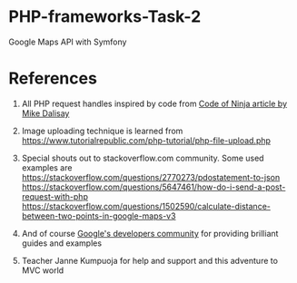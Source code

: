 # PHP-frameworks-Task-2
Google Maps API with Symfony

# References
1. All PHP request handles inspired by code from <a href="https://www.codeofaninja.com/2014/06/google-maps-geocoding-example-php.html">Code of Ninja article by Mike Dalisay</a>

2. Image uploading technique is learned from https://www.tutorialrepublic.com/php-tutorial/php-file-upload.php

3. Special shouts out to stackoverflow.com community. Some used examples are 
https://stackoverflow.com/questions/2770273/pdostatement-to-json
https://stackoverflow.com/questions/5647461/how-do-i-send-a-post-request-with-php
https://stackoverflow.com/questions/1502590/calculate-distance-between-two-points-in-google-maps-v3

4. And of course <a href="https://developers.google.com/maps/">Google's developers community</a> for providing brilliant guides and examples

5. Teacher Janne Kumpuoja for help and support and this adventure to MVC world
